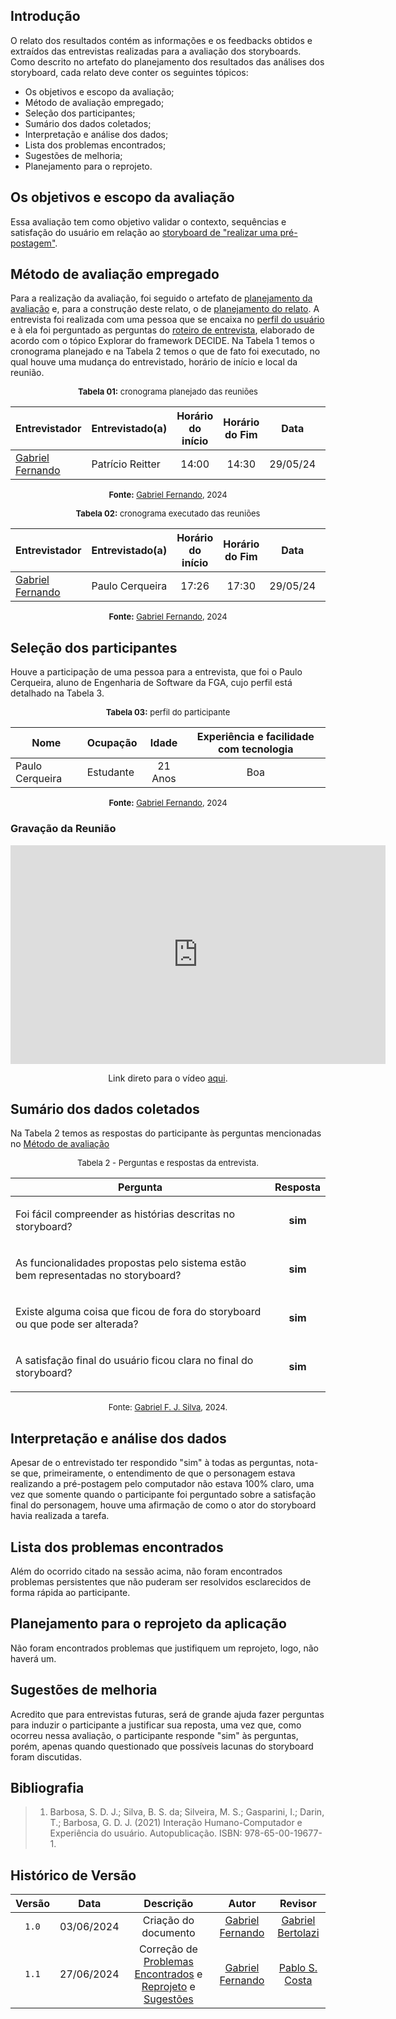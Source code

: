 ## Introdução

O relato dos resultados contém as informações e os feedbacks obtidos e extraídos das entrevistas realizadas para a avaliação dos storyboards. Como descrito no artefato do planejamento dos resultados das análises dos storyboard, cada relato deve conter os seguintes tópicos:

- Os objetivos e escopo da avaliação;
- Método de avaliação empregado;
- Seleção dos participantes;
- Sumário dos dados coletados;
- Interpretação e análise dos dados;
- Lista dos problemas encontrados;
- Sugestões de melhoria;
- Planejamento para o reprojeto.

## Os objetivos e escopo da avaliação

Essa avaliação tem como objetivo validar o contexto, sequências e satisfação do usuário em relação ao [storyboard de "realizar uma pré-postagem"](https://interacao-humano-computador.github.io/2024.1-Correios/design_avaliacao/storyboards/#pre-postagem).

## Método de avaliação empregado

Para a realização da avaliação, foi seguido o artefato de [planejamento da avaliação](https://interacao-humano-computador.github.io/2024.1-Correios/design_avaliacao/nivel_1/analise_dos_storyboards/planej_storyboard/) e, para a construção deste relato, o de [planejamento do relato](https://interacao-humano-computador.github.io/2024.1-Correios/design_avaliacao/nivel_1/analise_dos_storyboards/planejamento-relato-storyboard/). A entrevista foi realizada com uma pessoa que se encaixa no [perfil do usuário](https://interacao-humano-computador.github.io/2024.1-Correios/analise_de_requisitos/perfil_de_usuario/perfil_de_usuario/) e à ela foi perguntado as perguntas do [roteiro de entrevista](https://interacao-humano-computador.github.io/2024.1-Correios/design_avaliacao/nivel_1/analise_dos_storyboards/planej_storyboard/#e-explorar), elaborado de acordo com o tópico Explorar do framework DECIDE. Na Tabela 1 temos o cronograma planejado e na Tabela 2 temos o que de fato foi executado, no qual houve uma mudança do entrevistado, horário de início e local da reunião.

<center>

<font size="2"><p style="text-align: center">**Tabela 01:** cronograma planejado das reuniões</p></font>

| **Entrevistador** |**Entrevistado(a)**|**Horário do início**|**Horário do Fim**|**Data**|**Local**|
| -- | -- | :--: | :--: | :--: | :--: |
|[Gabriel Fernando][GabrielfGH]|Patrício Reitter|14:00|14:30|29/05/24|A definir|

<font size="2"><p style="text-align: center">**Fonte:** [Gabriel Fernando][GabrielfGH], 2024 </p></font>

</center>


<center>

<font size="2"><p style="text-align: center">**Tabela 02:** cronograma executado das reuniões</p></font>

| **Entrevistador** |**Entrevistado(a)**|**Horário do início**|**Horário do Fim**|**Data**|**Local**|
| -- | -- | :--: | :--: | :--: | :--: |
|[Gabriel Fernando][GabrielfGH]|Paulo Cerqueira|17:26|17:30|29/05/24|FGA|

<font size="2"><p style="text-align: center">**Fonte:** [Gabriel Fernando][GabrielfGH], 2024 </p></font>

</center>

## Seleção dos participantes

Houve a participação de uma pessoa para a entrevista, que foi o Paulo Cerqueira, aluno de Engenharia de Software da FGA, cujo perfil está detalhado na Tabela 3.

<center>

<font size="2"><p style="text-align: center">**Tabela 03:** perfil do participante</p></font>

| **Nome** |**Ocupação**|**Idade**|**Experiência e facilidade com tecnologia**|
| -- | -- | :--: | :--: |
| Paulo Cerqueira | Estudante | 21 Anos |  Boa |

<font size="2"><p style="text-align: center">**Fonte:** [Gabriel Fernando][GabrielfGH], 2024 </p></font>

</center>

### Gravação da Reunião

<center>
    <iframe width="600" height="350" src="https://www.youtube.com/embed/NX0eA9hURSg" title="Avaliação do Storyboard - Grupo 03 (Gabriel Fernando)" frameborder="0" allow="accelerometer; autoplay; clipboard-write; encrypted-media; gyroscope; picture-in-picture; web-share" referrerpolicy="strict-origin-when-cross-origin" 
    allowfullscreen></iframe>
</center>

<p style="text-align: center">Link direto para o vídeo <a href="https://www.youtube.com/NX0eA9hURSg">aqui</a>.</p>

## Sumário dos dados coletados

Na Tabela 2 temos as respostas do participante às perguntas mencionadas no [Método de avaliação](https://interacao-humano-computador.github.io/2024.1-Correios/design_avaliacao/nivel_1/analise_dos_storyboards/Relatos_StoryBoards/Relato_pre_postagem/##metodo-de-avaliacao-empregado)

<center>

<font size="2"><p style="text-align: center">Tabela 2 - Perguntas e respostas da entrevista.</p></font>

|Pergunta | Resposta |
| ------- | :------: |
| <p>Foi fácil compreender as histórias descritas no storyboard?</p> | **sim**  |
| <p> As funcionalidades propostas pelo sistema estão bem representadas no storyboard?</p> | **sim** |
| <p> Existe alguma coisa que ficou de fora do storyboard ou que pode ser alterada? </p> | **sim** |
| <p> A satisfação final do usuário ficou clara no final do storyboard? </p> | **sim** |

<font size="2"><p style="text-align: center">Fonte: [Gabriel F. J. Silva][GabrielFGH], 2024.</p></font>

</center>


## Interpretação e análise dos dados

Apesar de o entrevistado ter respondido "sim" à todas as perguntas, nota-se que, primeiramente, o entendimento de que o personagem estava realizando a pré-postagem pelo computador não estava 100% claro, uma vez que somente quando o participante foi perguntado sobre a satisfação final do personagem, houve uma afirmação de como o ator do storyboard havia realizada a tarefa.


## Lista dos problemas encontrados

Além do ocorrido citado na sessão acima, não foram encontrados problemas persistentes que não puderam ser resolvidos esclarecidos de forma rápida ao participante.


## Planejamento para o reprojeto da aplicação

Não foram encontrados problemas que justifiquem um reprojeto, logo, não haverá um.

## Sugestões de melhoria

Acredito que para entrevistas futuras, será de grande ajuda fazer perguntas para induzir o participante a justificar sua reposta, uma vez que, como ocorreu nessa avaliação, o participante responde "sim" às perguntas, porém, apenas quando questionado que possíveis lacunas do storyboard foram discutidas.

## Bibliografia

> 1. Barbosa, S. D. J.; Silva, B. S. da; Silveira, M. S.; Gasparini, I.; Darin, T.; Barbosa, G. D. J. (2021) Interação Humano-Computador e Experiência do usuário. Autopublicação. ISBN: 978-65-00-19677-1.

## Histórico de Versão

| Versão | Data | Descrição | Autor | Revisor
|:-:|:-:|:-:|:-:|:-:|
|`1.0`| 03/06/2024 | Criação do documento| [Gabriel Fernando][GabrielfGH] | [Gabriel Bertolazi][GabrielbGH] |
|`1.1`| 27/06/2024 | Correção de [Problemas Encontrados](#lista-dos-problemas-encontrados) e [Reprojeto](#planejamento-para-o-reprojeto-da-aplicacao) e [Sugestões](#sugestoes-de-melhoria)| [Gabriel Fernando][GabrielfGH] | [Pablo S. Costa][PabloGH] |


[GabrielfGH]: https://github.com/MMcLovin
[GabrielbGH]: https://github.com/https://github.com/Bertolazi
[ClaudioGH]: https://github.com/claudiohsc
[EliasGH]: https://www.github.com/EliasOliver21
[PabloGH]: https://github.com/pabloheika
[RicardoGH]: https://www.github.com/avmricardo
